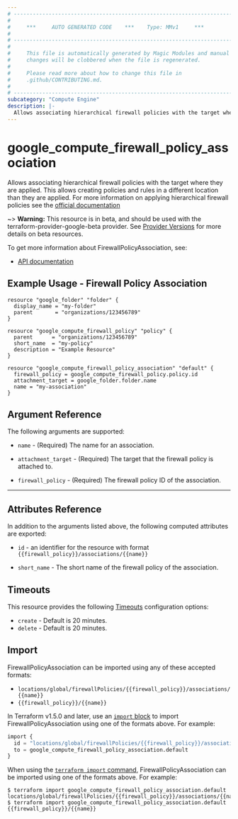 ```yaml
---
# ----------------------------------------------------------------------------
#
#     ***     AUTO GENERATED CODE    ***    Type: MMv1     ***
#
# ----------------------------------------------------------------------------
#
#     This file is automatically generated by Magic Modules and manual
#     changes will be clobbered when the file is regenerated.
#
#     Please read more about how to change this file in
#     .github/CONTRIBUTING.md.
#
# ----------------------------------------------------------------------------
subcategory: "Compute Engine"
description: |-
  Allows associating hierarchical firewall policies with the target where they are applied.
---
```


# google_compute_firewall_policy_association

Allows associating hierarchical firewall policies with the target where they are applied. This allows creating policies and rules in a different location than they are applied.
For more information on applying hierarchical firewall policies see the [official documentation](https://cloud.google.com/firewall/docs/firewall-policies#managing_hierarchical_firewall_policy_resources)

~> **Warning:** This resource is in beta, and should be used with the terraform-provider-google-beta provider.
See [Provider Versions](https://terraform.io/docs/providers/google/guides/provider_versions.html) for more details on beta resources.

To get more information about FirewallPolicyAssociation, see:

* [API documentation](https://cloud.google.com/compute/docs/reference/rest/v1/firewallPolicies/addAssociation)

## Example Usage - Firewall Policy Association


```hcl
resource "google_folder" "folder" {
  display_name = "my-folder"
  parent       = "organizations/123456789"
}

resource "google_compute_firewall_policy" "policy" {
  parent      = "organizations/123456789"
  short_name  = "my-policy"
  description = "Example Resource"
}

resource "google_compute_firewall_policy_association" "default" {
  firewall_policy = google_compute_firewall_policy.policy.id
  attachment_target = google_folder.folder.name
  name = "my-association"
}
```

## Argument Reference

The following arguments are supported:


* `name` -
  (Required)
  The name for an association.

* `attachment_target` -
  (Required)
  The target that the firewall policy is attached to.

* `firewall_policy` -
  (Required)
  The firewall policy ID of the association.


- - -



## Attributes Reference

In addition to the arguments listed above, the following computed attributes are exported:

* `id` - an identifier for the resource with format `{{firewall_policy}}/associations/{{name}}`

* `short_name` -
  The short name of the firewall policy of the association.


## Timeouts

This resource provides the following
[Timeouts](https://developer.hashicorp.com/terraform/plugin/sdkv2/resources/retries-and-customizable-timeouts) configuration options:

- `create` - Default is 20 minutes.
- `delete` - Default is 20 minutes.

## Import


FirewallPolicyAssociation can be imported using any of these accepted formats:

* `locations/global/firewallPolicies/{{firewall_policy}}/associations/{{name}}`
* `{{firewall_policy}}/{{name}}`


In Terraform v1.5.0 and later, use an [`import` block](https://developer.hashicorp.com/terraform/language/import) to import FirewallPolicyAssociation using one of the formats above. For example:

```tf
import {
  id = "locations/global/firewallPolicies/{{firewall_policy}}/associations/{{name}}"
  to = google_compute_firewall_policy_association.default
}
```

When using the [`terraform import` command](https://developer.hashicorp.com/terraform/cli/commands/import), FirewallPolicyAssociation can be imported using one of the formats above. For example:

```
$ terraform import google_compute_firewall_policy_association.default locations/global/firewallPolicies/{{firewall_policy}}/associations/{{name}}
$ terraform import google_compute_firewall_policy_association.default {{firewall_policy}}/{{name}}
```
